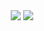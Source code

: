 <center>
<img src="https://github-readme-stats.vercel.app/api?username=putragilanq&show_icons=true&theme=radical" />
<img src="https://github-readme-stats.vercel.app/api/top-langs/?username=putragilanq&layout=compact&theme=radical&hide=html" />
</center>
